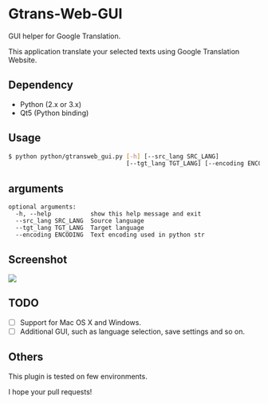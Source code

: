 # Gtrans-Web-GUI #

GUI helper for Google Translation.

This application translate your selected texts using Google Translation Website.

## Dependency ##
* Python (2.x or 3.x)
* Qt5 (Python binding)

## Usage ##
```bash
$ python python/gtransweb_gui.py [-h] [--src_lang SRC_LANG]
                                 [--tgt_lang TGT_LANG] [--encoding ENCODING]
```

## arguments ##
```
optional arguments:
  -h, --help           show this help message and exit
  --src_lang SRC_LANG  Source language
  --tgt_lang TGT_LANG  Target language
  --encoding ENCODING  Text encoding used in python str
```

## Screenshot ##
<img src="https://raw.githubusercontent.com/takiyu/gtrans-web-gui/master/screenshots/1.png">

## TODO ##
* [ ] Support for Mac OS X and Windows.
* [ ] Additional GUI, such as language selection, save settings and so on.

## Others ##
This plugin is tested on few environments.

I hope your pull requests!
